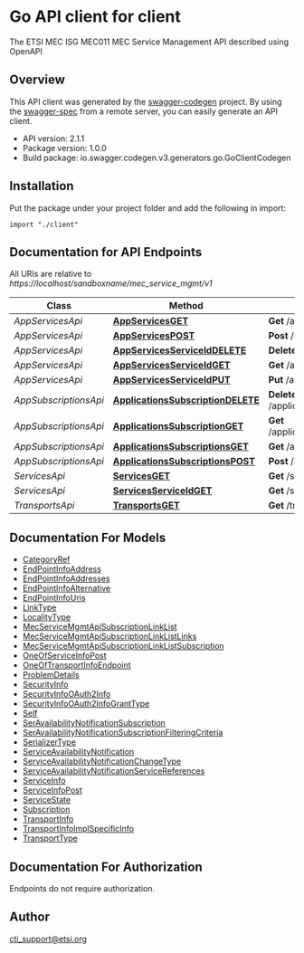# Go API client for client

The ETSI MEC ISG MEC011 MEC Service Management API described using OpenAPI

## Overview
This API client was generated by the [swagger-codegen](https://github.com/swagger-api/swagger-codegen) project.  By using the [swagger-spec](https://github.com/swagger-api/swagger-spec) from a remote server, you can easily generate an API client.

- API version: 2.1.1
- Package version: 1.0.0
- Build package: io.swagger.codegen.v3.generators.go.GoClientCodegen

## Installation
Put the package under your project folder and add the following in import:
```golang
import "./client"
```

## Documentation for API Endpoints

All URIs are relative to *https://localhost/sandboxname/mec_service_mgmt/v1*

Class | Method | HTTP request | Description
------------ | ------------- | ------------- | -------------
*AppServicesApi* | [**AppServicesGET**](docs/AppServicesApi.md#appservicesget) | **Get** /applications/{appInstanceId}/services | 
*AppServicesApi* | [**AppServicesPOST**](docs/AppServicesApi.md#appservicespost) | **Post** /applications/{appInstanceId}/services | 
*AppServicesApi* | [**AppServicesServiceIdDELETE**](docs/AppServicesApi.md#appservicesserviceiddelete) | **Delete** /applications/{appInstanceId}/services/{serviceId} | 
*AppServicesApi* | [**AppServicesServiceIdGET**](docs/AppServicesApi.md#appservicesserviceidget) | **Get** /applications/{appInstanceId}/services/{serviceId} | 
*AppServicesApi* | [**AppServicesServiceIdPUT**](docs/AppServicesApi.md#appservicesserviceidput) | **Put** /applications/{appInstanceId}/services/{serviceId} | 
*AppSubscriptionsApi* | [**ApplicationsSubscriptionDELETE**](docs/AppSubscriptionsApi.md#applicationssubscriptiondelete) | **Delete** /applications/{appInstanceId}/subscriptions/{subscriptionId} | 
*AppSubscriptionsApi* | [**ApplicationsSubscriptionGET**](docs/AppSubscriptionsApi.md#applicationssubscriptionget) | **Get** /applications/{appInstanceId}/subscriptions/{subscriptionId} | 
*AppSubscriptionsApi* | [**ApplicationsSubscriptionsGET**](docs/AppSubscriptionsApi.md#applicationssubscriptionsget) | **Get** /applications/{appInstanceId}/subscriptions | 
*AppSubscriptionsApi* | [**ApplicationsSubscriptionsPOST**](docs/AppSubscriptionsApi.md#applicationssubscriptionspost) | **Post** /applications/{appInstanceId}/subscriptions | 
*ServicesApi* | [**ServicesGET**](docs/ServicesApi.md#servicesget) | **Get** /services | 
*ServicesApi* | [**ServicesServiceIdGET**](docs/ServicesApi.md#servicesserviceidget) | **Get** /services/{serviceId} | 
*TransportsApi* | [**TransportsGET**](docs/TransportsApi.md#transportsget) | **Get** /transports | 


## Documentation For Models

 - [CategoryRef](docs/CategoryRef.md)
 - [EndPointInfoAddress](docs/EndPointInfoAddress.md)
 - [EndPointInfoAddresses](docs/EndPointInfoAddresses.md)
 - [EndPointInfoAlternative](docs/EndPointInfoAlternative.md)
 - [EndPointInfoUris](docs/EndPointInfoUris.md)
 - [LinkType](docs/LinkType.md)
 - [LocalityType](docs/LocalityType.md)
 - [MecServiceMgmtApiSubscriptionLinkList](docs/MecServiceMgmtApiSubscriptionLinkList.md)
 - [MecServiceMgmtApiSubscriptionLinkListLinks](docs/MecServiceMgmtApiSubscriptionLinkListLinks.md)
 - [MecServiceMgmtApiSubscriptionLinkListSubscription](docs/MecServiceMgmtApiSubscriptionLinkListSubscription.md)
 - [OneOfServiceInfoPost](docs/OneOfServiceInfoPost.md)
 - [OneOfTransportInfoEndpoint](docs/OneOfTransportInfoEndpoint.md)
 - [ProblemDetails](docs/ProblemDetails.md)
 - [SecurityInfo](docs/SecurityInfo.md)
 - [SecurityInfoOAuth2Info](docs/SecurityInfoOAuth2Info.md)
 - [SecurityInfoOAuth2InfoGrantType](docs/SecurityInfoOAuth2InfoGrantType.md)
 - [Self](docs/Self.md)
 - [SerAvailabilityNotificationSubscription](docs/SerAvailabilityNotificationSubscription.md)
 - [SerAvailabilityNotificationSubscriptionFilteringCriteria](docs/SerAvailabilityNotificationSubscriptionFilteringCriteria.md)
 - [SerializerType](docs/SerializerType.md)
 - [ServiceAvailabilityNotification](docs/ServiceAvailabilityNotification.md)
 - [ServiceAvailabilityNotificationChangeType](docs/ServiceAvailabilityNotificationChangeType.md)
 - [ServiceAvailabilityNotificationServiceReferences](docs/ServiceAvailabilityNotificationServiceReferences.md)
 - [ServiceInfo](docs/ServiceInfo.md)
 - [ServiceInfoPost](docs/ServiceInfoPost.md)
 - [ServiceState](docs/ServiceState.md)
 - [Subscription](docs/Subscription.md)
 - [TransportInfo](docs/TransportInfo.md)
 - [TransportInfoImplSpecificInfo](docs/TransportInfoImplSpecificInfo.md)
 - [TransportType](docs/TransportType.md)


## Documentation For Authorization
 Endpoints do not require authorization.


## Author

cti_support@etsi.org

